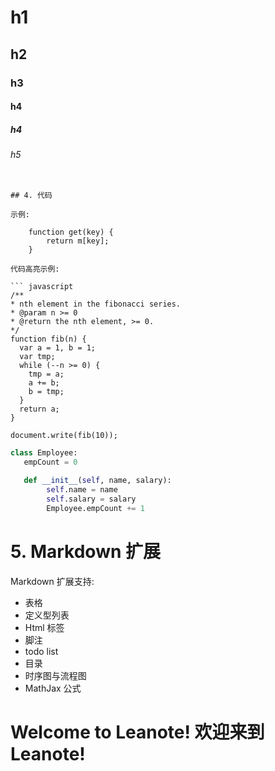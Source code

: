 # h1
## h2
### h3
#### h4
##### h4
###### h5
```
 
## 4. 代码
 
示例:
 
    function get(key) {
        return m[key];
    }
    
代码高亮示例:
 
``` javascript
/**
* nth element in the fibonacci series.
* @param n >= 0
* @return the nth element, >= 0.
*/
function fib(n) {
  var a = 1, b = 1;
  var tmp;
  while (--n >= 0) {
    tmp = a;
    a += b;
    b = tmp;
  }
  return a;
}
 
document.write(fib(10));
```
 
```python
class Employee:
   empCount = 0
 
   def __init__(self, name, salary):
        self.name = name
        self.salary = salary
        Employee.empCount += 1
```
 
# 5. Markdown 扩展
 
Markdown 扩展支持:
 
* 表格
* 定义型列表
* Html 标签
* 脚注
* todo list
* 目录
* 时序图与流程图
* MathJax 公式
# Welcome to Leanote! 欢迎来到Leanote!
